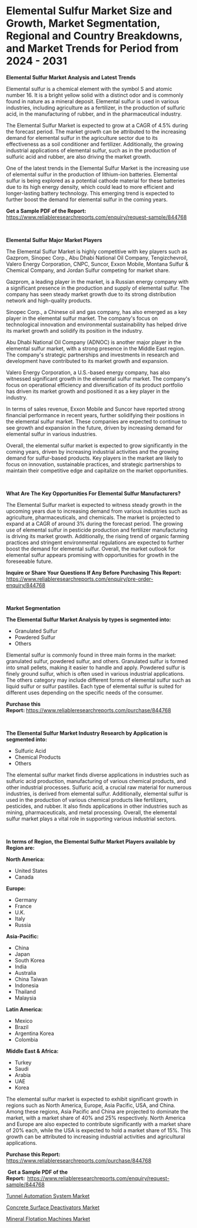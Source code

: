 <p><h1>Elemental Sulfur Market Size and Growth, Market Segmentation, Regional and Country Breakdowns, and Market Trends for Period from 2024 -  2031</h1></p><p><strong>Elemental Sulfur Market Analysis and Latest Trends</strong></p>
<p><p>Elemental sulfur is a chemical element with the symbol S and atomic number 16. It is a bright yellow solid with a distinct odor and is commonly found in nature as a mineral deposit. Elemental sulfur is used in various industries, including agriculture as a fertilizer, in the production of sulfuric acid, in the manufacturing of rubber, and in the pharmaceutical industry.</p><p>The Elemental Sulfur Market is expected to grow at a CAGR of 4.5% during the forecast period. The market growth can be attributed to the increasing demand for elemental sulfur in the agriculture sector due to its effectiveness as a soil conditioner and fertilizer. Additionally, the growing industrial applications of elemental sulfur, such as in the production of sulfuric acid and rubber, are also driving the market growth.</p><p>One of the latest trends in the Elemental Sulfur Market is the increasing use of elemental sulfur in the production of lithium-ion batteries. Elemental sulfur is being explored as a potential cathode material for these batteries due to its high energy density, which could lead to more efficient and longer-lasting battery technology. This emerging trend is expected to further boost the demand for elemental sulfur in the coming years.</p></p>
<p><strong>Get a Sample PDF of the Report:&nbsp;</strong> <a href="https://www.reliableresearchreports.com/enquiry/request-sample/844768">https://www.reliableresearchreports.com/enquiry/request-sample/844768</a></p>
<p>&nbsp;</p>
<p><strong>Elemental Sulfur Major Market Players</strong></p>
<p><p>The Elemental Sulfur Market is highly competitive with key players such as Gazprom, Sinopec Corp., Abu Dhabi National Oil Company, Tengizchevroil, Valero Energy Corporation, CNPC, Suncor, Exxon Mobile, Montana Sulfur & Chemical Company, and Jordan Sulfur competing for market share. </p><p>Gazprom, a leading player in the market, is a Russian energy company with a significant presence in the production and supply of elemental sulfur. The company has seen steady market growth due to its strong distribution network and high-quality products.</p><p>Sinopec Corp., a Chinese oil and gas company, has also emerged as a key player in the elemental sulfur market. The company's focus on technological innovation and environmental sustainability has helped drive its market growth and solidify its position in the industry.</p><p>Abu Dhabi National Oil Company (ADNOC) is another major player in the elemental sulfur market, with a strong presence in the Middle East region. The company's strategic partnerships and investments in research and development have contributed to its market growth and expansion.</p><p>Valero Energy Corporation, a U.S.-based energy company, has also witnessed significant growth in the elemental sulfur market. The company's focus on operational efficiency and diversification of its product portfolio has driven its market growth and positioned it as a key player in the industry.</p><p>In terms of sales revenue, Exxon Mobile and Suncor have reported strong financial performance in recent years, further solidifying their positions in the elemental sulfur market. These companies are expected to continue to see growth and expansion in the future, driven by increasing demand for elemental sulfur in various industries. </p><p>Overall, the elemental sulfur market is expected to grow significantly in the coming years, driven by increasing industrial activities and the growing demand for sulfur-based products. Key players in the market are likely to focus on innovation, sustainable practices, and strategic partnerships to maintain their competitive edge and capitalize on the market opportunities.</p></p>
<p>&nbsp;</p>
<p><strong>What Are The Key Opportunities For Elemental Sulfur Manufacturers?</strong></p>
<p><p>The Elemental Sulfur market is expected to witness steady growth in the upcoming years due to increasing demand from various industries such as agriculture, pharmaceuticals, and chemicals. The market is projected to expand at a CAGR of around 3% during the forecast period. The growing use of elemental sulfur in pesticide production and fertilizer manufacturing is driving its market growth. Additionally, the rising trend of organic farming practices and stringent environmental regulations are expected to further boost the demand for elemental sulfur. Overall, the market outlook for elemental sulfur appears promising with opportunities for growth in the foreseeable future.</p></p>
<p><strong>Inquire or Share Your Questions If Any Before Purchasing This Report:</strong> <a href="https://www.reliableresearchreports.com/enquiry/pre-order-enquiry/844768">https://www.reliableresearchreports.com/enquiry/pre-order-enquiry/844768</a></p>
<p>&nbsp;</p>
<p><strong>Market Segmentation</strong></p>
<p><strong>The Elemental Sulfur Market Analysis by types is segmented into:</strong></p>
<p><ul><li>Granulated Sulfur</li><li>Powdered Sulfur</li><li>Others</li></ul></p>
<p><p>Elemental sulfur is commonly found in three main forms in the market: granulated sulfur, powdered sulfur, and others. Granulated sulfur is formed into small pellets, making it easier to handle and apply. Powdered sulfur is finely ground sulfur, which is often used in various industrial applications. The others category may include different forms of elemental sulfur such as liquid sulfur or sulfur pastilles. Each type of elemental sulfur is suited for different uses depending on the specific needs of the consumer.</p></p>
<p><strong>Purchase this Report:&nbsp;</strong><a href="https://www.reliableresearchreports.com/purchase/844768">https://www.reliableresearchreports.com/purchase/844768</a></p>
<p>&nbsp;</p>
<p><strong>The Elemental Sulfur Market Industry Research by Application is segmented into:</strong></p>
<p><ul><li>Sulfuric Acid</li><li>Chemical Products</li><li>Others</li></ul></p>
<p><p>The elemental sulfur market finds diverse applications in industries such as sulfuric acid production, manufacturing of various chemical products, and other industrial processes. Sulfuric acid, a crucial raw material for numerous industries, is derived from elemental sulfur. Additionally, elemental sulfur is used in the production of various chemical products like fertilizers, pesticides, and rubber. It also finds applications in other industries such as mining, pharmaceuticals, and metal processing. Overall, the elemental sulfur market plays a vital role in supporting various industrial sectors.</p></p>
<p>&nbsp;</p>
<p><strong>In terms of Region, the Elemental Sulfur Market Players available by Region are:</strong></p>
<p>
    <p> <strong> North America: </strong>
        <ul>
            <li>United States</li>
            <li>Canada</li>
        </ul>
        </p> 
    <p> <strong> Europe: </strong>
        <ul>
            <li>Germany</li>
            <li>France</li>
            <li>U.K.</li>
            <li>Italy</li>
            <li>Russia</li>
        </ul>
        </p> 
    <p> <strong> Asia-Pacific: </strong>
        <ul>
            <li>China</li>
            <li>Japan</li>
            <li>South Korea</li>
            <li>India</li>
            <li>Australia</li>
            <li>China Taiwan</li>
            <li>Indonesia</li>
            <li>Thailand</li>
            <li>Malaysia</li>
        </ul>
        </p> 
    <p> <strong> Latin America: </strong>
        <ul>
            <li>Mexico</li>
            <li>Brazil</li>
            <li>Argentina Korea</li>
            <li>Colombia</li>
        </ul>
        </p> 
    <p> <strong> Middle East & Africa: </strong>
        <ul>
            <li>Turkey</li>
            <li>Saudi</li>
            <li>Arabia</li>
            <li>UAE</li>
            <li>Korea</li>
        </ul>
    </p>
    </p>
<p><p>The elemental sulfur market is expected to exhibit significant growth in regions such as North America, Europe, Asia Pacific, USA, and China. Among these regions, Asia Pacific and China are projected to dominate the market, with a market share of 40% and 25% respectively. North America and Europe are also expected to contribute significantly with a market share of 20% each, while the USA is expected to hold a market share of 15%. This growth can be attributed to increasing industrial activities and agricultural applications.</p></p>
<p><strong>Purchase this Report: </strong><a href="https://www.reliableresearchreports.com/purchase/844768">https://www.reliableresearchreports.com/purchase/844768</a></p>
<p>&nbsp;<strong>Get a Sample PDF of the Report:&nbsp;&nbsp;</strong><a href="https://www.reliableresearchreports.com/enquiry/request-sample/844768">https://www.reliableresearchreports.com/enquiry/request-sample/844768</a></p>
<p><strong></strong></p>
<p><p><a href="https://view.publitas.com/reportprime-1/tunnel-automation-system-market-size-share-trends-analysis-report-by-application-regional-outlook-competitive-strategies-and-segment-forecasts-2023-2030/">Tunnel Automation System Market</a></p><p><a href="https://view.publitas.com/reportprime-1/concrete-surface-deactivators-market-size-share-trends-analysis-report-by-material-by-type-by-end-user-by-region-and-segment-forecasts-2023-2030/">Concrete Surface Deactivators Market</a></p><p><a href="https://view.publitas.com/reportprime-1/mineral-flotation-machines-market-a-comprehensive-report-of-its-market-share-growth-trends-2023-2030/">Mineral Flotation Machines Market</a></p></p>